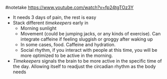 #notetake 
https://www.youtube.com/watch?v=fp24tgTOz3Y
- It needs 3 days of pain, the rest is easy
- Stack different *timekeepers* early in
	- Morning sunlight
	- Movement (could be jumping jacks, or any kinds of exercise). Can integrate caffeine if feeling sluggish or groggy after waking up
	- In some cases, food. Caffeine and hydration.
	- Social rhythm, if you interact with people at this time, you will be more optimized to be active in the morning.
- *Timekeepers* signals the brain to be more active in the specific time of the day. Allowing itself to readjust the circadian rhythm as the body needs
